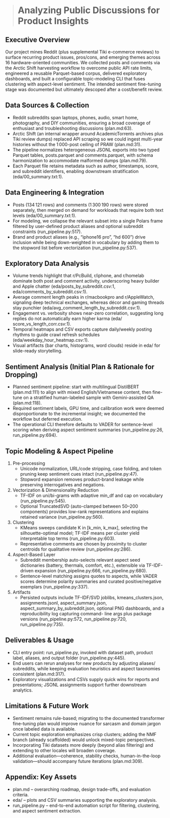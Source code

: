 > # Analyzing Public Discussions for Product Insights

  ## Executive Overview

  Our project mines Reddit (plus supplemental Tiki e-commerce reviews)
  to surface recurring product issues, pros/cons, and emerging themes
  across 16 hardware-oriented communities. We collected posts and comments
  via the Arctic Shift harvesting workflow to overcome public API rate
  limits, engineered a reusable Parquet-based corpus, delivered exploratory
  dashboards, and built a configurable topic-modeling CLI that fuses
  clustering with aspect-level sentiment. The intended sentiment fine-tuning
  stage was documented but ultimately descoped after a cost/benefit review.

  ## Data Sources & Collection

  - Reddit subreddits span laptops, phones, audio, smart home, photography,
  and DIY communities, ensuring a broad coverage of enthusiast and
  troubleshooting discussions (plan.md:63).
  - Arctic Shift (an internal wrapper around AcademicTorrents archives plus
  Tiki review dumps) replaced API scraping so we could ingest multi-year
  histories without the 1 000-post ceiling of PRAW (plan.md:31).
  - The pipeline normalizes heterogeneous JSONL exports into two typed
  Parquet tables, posts.parquet and comments.parquet, with schema
  harmonization to accommodate malformed dumps (plan.md:79).
  - Each Parquet file retains metadata such as author, timestamps,
  score, and subreddit identifiers, enabling downstream stratification
  (eda/00_summary.txt:1).

  ## Data Engineering & Integration

  - Posts (134 121 rows) and comments (1 300 190 rows) were stored
  separately, then merged on demand for workloads that require both text
  levels (eda/00_summary.txt:1).
  - For modeling, we collapse the relevant subset into a single Polars
  frame filtered by user-defined product aliases and optional subreddit
  constraints (run_pipeline.py:517).
  - Brand and product aliases (e.g., “iphone16 pro”, “hd 600”) drive
  inclusion while being down-weighted in vocabulary by adding them to the
  stopword list before vectorization (run_pipeline.py:537).

  ## Exploratory Data Analysis

  - Volume trends highlight that r/PcBuild, r/iphone, and r/homelab dominate
  both post and comment activity, underscoring heavy builder and Apple
  chatter (eda/posts_by_subreddit.csv:1, eda/comments_by_subreddit.csv:1).
  - Average comment length peaks in r/macbookpro and r/AppleWatch, signaling
  deep technical exchanges, whereas décor and gaming threads stay punchier
  (eda/avg_comment_length_by_subreddit.csv:1).
  - Engagement vs. verbosity shows near-zero correlation, suggesting
  long replies do not automatically earn higher karma (eda/
  score_vs_length_corr.csv:1).
  - Temporal heatmaps and CSV exports capture daily/weekly posting rhythms
  to guide crawl refresh schedules (eda/weekday_hour_heatmap.csv:1).
  - Visual artifacts (bar charts, histograms, word clouds) reside in eda/
  for slide-ready storytelling.

  ## Sentiment Analysis (Initial Plan & Rationale for Dropping)

  - Planned sentiment pipeline: start with multilingual DistilBERT
  (plan.md:111) to align with mixed English/Vietnamese content, then
  fine-tune on a stratified human-labeled sample with Gemini-assisted QA
  (plan.md:118).
  - Required sentiment labels, GPU time, and calibration work were deemed
  disproportionate to the incremental insight; we documented the workflow
  but deferred execution.
  - The operational CLI therefore defaults to VADER for sentence-level
  scoring when deriving aspect sentiment summaries (run_pipeline.py:26,
  run_pipeline.py:694).

  ## Topic Modeling & Aspect Pipeline

  1. Pre-processing
      - Unicode normalization, URL/code stripping, case folding, and token
  pruning keep sentiment cues intact (run_pipeline.py:47).
      - Stopword expansion removes product-brand leakage while preserving
  interrogatives and negations.
  2. Vectorization & Dimensionality Reduction
      - TF-IDF on uni/bi-grams with adaptive min_df and cap on vocabulary
  (run_pipeline.py:545).
      - Optional TruncatedSVD (auto-clamped between 50–200 components)
  provides low-rank representations and explains retained variance
  (run_pipeline.py:560).
  3. Clustering
      - KMeans sweeps candidate K in [k_min, k_max], selecting the
  silhouette-optimal model; TF-IDF means per cluster yield interpretable top
  terms (run_pipeline.py:603).
      - Representative comments are chosen by proximity to cluster centroids
  for qualitative review (run_pipeline.py:286).
  4. Aspect-Based Layer
      - Subreddit membership auto-selects relevant aspect seed dictionaries
  (battery, thermals, comfort, etc.), extensible via TF-IDF-driven expansion
  (run_pipeline.py:666, run_pipeline.py:680).
      - Sentence-level matching assigns quotes to aspects, while VADER
  scores determine polarity summaries and curated positive/negative
  exemplars (run_pipeline.py:337).
  5. Artifacts
      - Persisted outputs include TF-IDF/SVD joblibs, kmeans_clusters.json,
  assignments.jsonl, aspect_summary.json, aspect_summary_by_subreddit.json,
  optional PNG dashboards, and a reproducibility log capturing command-
  line args plus package versions (run_pipeline.py:572, run_pipeline.py:720,
  run_pipeline.py:735).

  ## Deliverables & Usage

  - CLI entry point: run_pipeline.py, invoked with dataset path, product
  label, aliases, and output folder (run_pipeline.py:445).
  - End users can rerun analyses for new products by adjusting aliases/
  subreddits, while keeping evaluation heuristics and aspect taxonomies
  consistent (plan.md:317).
  - Exploratory visualizations and CSVs supply quick wins for reports and
  presentations; JSONL assignments support further downstream analytics.

  ## Limitations & Future Work

  - Sentiment remains rule-based; migrating to the documented transformer
  fine-tuning plan would improve nuance for sarcasm and domain jargon once
  labeled data is available.
  - Current topic exploration emphasizes crisp clusters; adding the NMF
  branch (already scaffolded) would unlock mixed-topic perspectives.
  - Incorporating Tiki datasets more deeply (beyond alias filtering) and
  extending to other locales will broaden coverage.
  - Additional evaluation—coherence, stability checks, human-in-the-loop
  validation—should accompany future iterations (plan.md:309).

  ## Appendix: Key Assets

  - plan.md – overarching roadmap, design trade-offs, and evaluation
  criteria.
  - eda/ – plots and CSV summaries supporting the exploratory analysis.
  - run_pipeline.py – end-to-end automation script for filtering,
  clustering, and aspect sentiment extraction.
